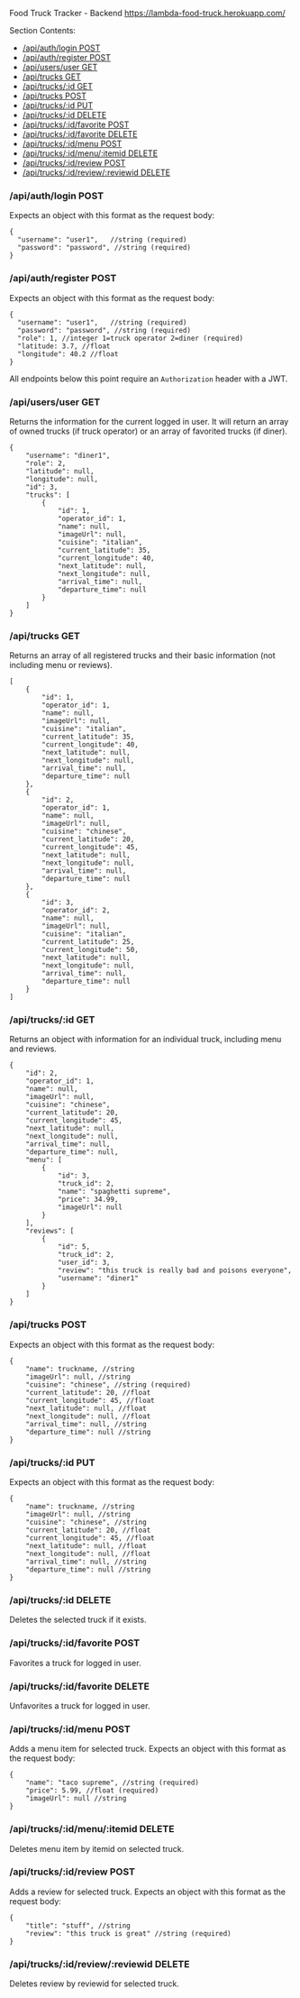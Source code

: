 Food Truck Tracker - Backend
https://lambda-food-truck.herokuapp.com/

Section Contents:

- [/api/auth/login POST](#apiauthlogin-post)
- [/api/auth/register POST](#apiauthregister-post)
- [/api/users/user GET](#apiusersuser-get)
- [/api/trucks GET](#apitrucks-get)
- [/api/trucks/:id GET](#apitrucksid-get)
- [/api/trucks POST](#apitrucks-post)
- [/api/trucks/:id PUT](#apitrucksid-put)
- [/api/trucks/:id DELETE](#apitrucksid-delete)
- [/api/trucks/:id/favorite POST](#apitrucksidfavorite-post)
- [/api/trucks/:id/favorite DELETE](#apitrucksidfavorite-delete)
- [/api/trucks/:id/menu POST](#apitrucksidmenu-post)
- [/api/trucks/:id/menu/:itemid DELETE](#apitrucksidmenuitemid-delete)
- [/api/trucks/:id/review POST](#apitrucksidreview-post)
- [/api/trucks/:id/review/:reviewid DELETE](#apitrucksidreview-delete)

### /api/auth/login POST

Expects an object with this format as the request body:

```
{
  "username": "user1",   //string (required)
  "password": "password", //string (required)
}
```

### /api/auth/register POST

Expects an object with this format as the request body:

```
{
  "username": "user1",   //string (required)
  "password": "password", //string (required)
  "role": 1, //integer 1=truck operator 2=diner (required)
  "latitude: 3.7, //float
  "longitude": 40.2 //float
}
```

All endpoints below this point require an `Authorization` header with a JWT.

### /api/users/user GET

Returns the information for the current logged in user. It will return an array of owned trucks (if truck operator) or an array of favorited trucks (if diner).

```
{
    "username": "diner1",
    "role": 2,
    "latitude": null,
    "longitude": null,
    "id": 3,
    "trucks": [
        {
            "id": 1,
            "operator_id": 1,
            "name": null,
            "imageUrl": null,
            "cuisine": "italian",
            "current_latitude": 35,
            "current_longitude": 40,
            "next_latitude": null,
            "next_longitude": null,
            "arrival_time": null,
            "departure_time": null
        }
    ]
}
```

### /api/trucks GET

Returns an array of all registered trucks and their basic information (not including menu or reviews).

```
[
    {
        "id": 1,
        "operator_id": 1,
        "name": null,
        "imageUrl": null,
        "cuisine": "italian",
        "current_latitude": 35,
        "current_longitude": 40,
        "next_latitude": null,
        "next_longitude": null,
        "arrival_time": null,
        "departure_time": null
    },
    {
        "id": 2,
        "operator_id": 1,
        "name": null,
        "imageUrl": null,
        "cuisine": "chinese",
        "current_latitude": 20,
        "current_longitude": 45,
        "next_latitude": null,
        "next_longitude": null,
        "arrival_time": null,
        "departure_time": null
    },
    {
        "id": 3,
        "operator_id": 2,
        "name": null,
        "imageUrl": null,
        "cuisine": "italian",
        "current_latitude": 25,
        "current_longitude": 50,
        "next_latitude": null,
        "next_longitude": null,
        "arrival_time": null,
        "departure_time": null
    }
]
```

### /api/trucks/:id GET

Returns an object with information for an individual truck, including menu and reviews.

```
{
    "id": 2,
    "operator_id": 1,
    "name": null,
    "imageUrl": null,
    "cuisine": "chinese",
    "current_latitude": 20,
    "current_longitude": 45,
    "next_latitude": null,
    "next_longitude": null,
    "arrival_time": null,
    "departure_time": null,
    "menu": [
        {
            "id": 3,
            "truck_id": 2,
            "name": "spaghetti supreme",
            "price": 34.99,
            "imageUrl": null
        }
    ],
    "reviews": [
        {
            "id": 5,
            "truck_id": 2,
            "user_id": 3,
            "review": "this truck is really bad and poisons everyone",
            "username": "diner1"
        }
    ]
}
```

### /api/trucks POST

Expects an object with this format as the request body:

```
{
    "name": truckname, //string
    "imageUrl": null, //string
    "cuisine": "chinese", //string (required)
    "current_latitude": 20, //float
    "current_longitude": 45, //float
    "next_latitude": null, //float
    "next_longitude": null, //float
    "arrival_time": null, //string
    "departure_time": null //string
}
```

### /api/trucks/:id PUT

Expects an object with this format as the request body:

```
{
    "name": truckname, //string
    "imageUrl": null, //string
    "cuisine": "chinese", //string
    "current_latitude": 20, //float
    "current_longitude": 45, //float
    "next_latitude": null, //float
    "next_longitude": null, //float
    "arrival_time": null, //string
    "departure_time": null //string
}
```

### /api/trucks/:id DELETE

Deletes the selected truck if it exists.

### /api/trucks/:id/favorite POST

Favorites a truck for logged in user.

### /api/trucks/:id/favorite DELETE

Unfavorites a truck for logged in user.

### /api/trucks/:id/menu POST

Adds a menu item for selected truck. Expects an object with this format as the request body:

```
{
    "name": "taco supreme", //string (required)
    "price": 5.99, //float (required)
    "imageUrl": null //string
}
```

### /api/trucks/:id/menu/:itemid DELETE

Deletes menu item by itemid on selected truck.

### /api/trucks/:id/review POST

Adds a review for selected truck. Expects an object with this format as the request body:

```
{
    "title": "stuff", //string
    "review": "this truck is great" //string (required)
}
```

### /api/trucks/:id/review/:reviewid DELETE

Deletes review by reviewid for selected truck.
